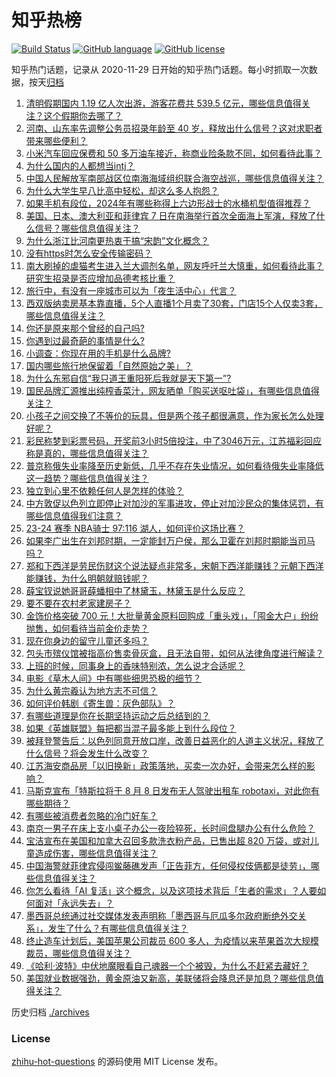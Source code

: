 # 知乎热榜
[![Build Status](https://github.com/ToWeLong/zhihu-hot-questions/workflows/CI/badge.svg)](https://github.com/ToWeLong/zhihu-hot-questions/actions)
[![GitHub language](https://img.shields.io/badge/language-golang-orange.svg)](https://golang.org/)
[![GitHub license](https://img.shields.io/github/license/ToWeLong/zhihu-hot-questions)](https://github.com/ToWeLong/zhihu-hot-questions/blob/main/LICENSE)

知乎热门话题，记录从 2020-11-29 日开始的知乎热门话题。每小时抓取一次数据，按天[归档](./archives)

<!-- BEGIN -->

1. [清明假期国内 1.19 亿人次出游，游客花费共 539.5 亿元，哪些信息值得关注？这个假期你去哪了？](https://www.zhihu.com/question/651966720)
1. [河南、山东率先调整公务员招录年龄至 40 岁，释放出什么信号？这对求职者带来哪些便利？](https://www.zhihu.com/question/652011488)
1. [小米汽车回应保费和 50 多万油车接近，称商业险条款不同，如何看待此事？](https://www.zhihu.com/question/652001831)
1. [为什么国内的人都想当intj？](https://www.zhihu.com/question/640233019)
1. [中国人民解放军南部战区位南海海域组织联合海空战巡，哪些信息值得关注？](https://www.zhihu.com/question/652006050)
1. [为什么大学生早八比高中轻松，却这么多人抱怨？](https://www.zhihu.com/question/651278366)
1. [如果手机有段位，2024年有哪些称得上六边形战士的水桶机型值得推荐？](https://www.zhihu.com/question/651984598)
1. [美国、日本、澳大利亚和菲律宾 7 日在南海举行首次全面海上军演，释放了什么信号？哪些信息值得关注？](https://www.zhihu.com/question/652011844)
1. [为什么浙江比河南更热衷于搞“宋韵”文化概念？](https://www.zhihu.com/question/651843910)
1. [没有https时怎么安全传输密码？](https://www.zhihu.com/question/651603373)
1. [南大刷掉的虐猫考生进入兰大调剂名单，网友呼吁兰大慎重，如何看待此事？研究生招录是否应增加品德考核比重？](https://www.zhihu.com/question/651939361)
1. [旅行中，有没有一座城市可以为「夜生活中心」代言？](https://www.zhihu.com/question/650200390)
1. [西双版纳卖房基本靠直播，5个人直播1个月卖了30套，门店15个人仅卖3套，哪些信息值得关注？](https://www.zhihu.com/question/651976758)
1. [你还是原来那个曾经的自己吗?](https://www.zhihu.com/question/649724342)
1. [你遇到过最奇葩的事情是什么?](https://www.zhihu.com/question/425190890)
1. [小调查：你现在用的手机是什么品牌 ​?](https://www.zhihu.com/question/646616849)
1. [国内哪些旅行地保留着「自然原始之美」？](https://www.zhihu.com/question/650032428)
1. [为什么东邪自信“我只道王重阳死后我就是天下第一”?](https://www.zhihu.com/question/651411034)
1. [国民品牌汇源推出纯榨香菜汁，网友晒单「购买送呕吐袋」，有哪些信息值得关注？](https://www.zhihu.com/question/651904127)
1. [小孩子之间交换了不等价的玩具，但是两个孩子都很满意，作为家长怎么处理好呢？](https://www.zhihu.com/question/321277654)
1. [彩民称梦到彩票号码，开奖前3小时5倍投注，中了3046万元，江苏福彩回应称是真的，哪些信息值得关注？](https://www.zhihu.com/question/651976752)
1. [普京称俄失业率降至历史新低，几乎不存在失业情况，如何看待俄失业率降低这一趋势？哪些信息值得关注？](https://www.zhihu.com/question/651937191)
1. [独立到心里不依赖任何人是怎样的体验？](https://www.zhihu.com/question/482793996)
1. [中方敦促以色列立即停止对加沙的军事进攻，停止对加沙民众的集体惩罚，有哪些信息值得我们注意？](https://www.zhihu.com/question/651883530)
1. [23-24 赛季 NBA骑士 97:116 湖人，如何评价这场比赛？](https://www.zhihu.com/question/651986013)
1. [如果李广出生在刘邦时期，一定能封万户侯，那么卫霍在刘邦时期能当司马吗？](https://www.zhihu.com/question/651564622)
1. [郑和下西洋是劳民伤财这个说法疑点非常多，宋朝下西洋能赚钱？元朝下西洋能赚钱，为什么明朝就赔钱呢？](https://www.zhihu.com/question/649782695)
1. [薛宝钗说她哥哥薛蟠相中了林黛玉，林黛玉是什么反应？](https://www.zhihu.com/question/649914041)
1. [要不要在农村老家建房子？](https://www.zhihu.com/question/461139420)
1. [金饰价格突破 700 元！大批量黄金原料回购成「重头戏」，「囤金大户」纷纷抛售，如何看待当前金价走势？](https://www.zhihu.com/question/651962373)
1. [现在你身边的留守儿童还多吗？](https://www.zhihu.com/question/651803417)
1. [包头市殡仪馆被指高价售卖骨灰盒，且无法自带，如何从法律角度进行解读？](https://www.zhihu.com/question/651879468)
1. [上班的时候，同事身上的香味特别浓，怎么说才合适呢？](https://www.zhihu.com/question/651941192)
1. [电影《草木人间》中有哪些细思恐极的细节？](https://www.zhihu.com/question/651356303)
1. [为什么黄宗羲认为地方志不可信？](https://www.zhihu.com/question/597654282)
1. [如何评价韩剧《寄生兽：灰色部队》？](https://www.zhihu.com/question/651525088)
1. [有哪些道理是你在长期坚持运动之后总结到的？](https://www.zhihu.com/question/651340131)
1. [如果《英雄联盟》每把都当混子最多能上到什么段位？](https://www.zhihu.com/question/405571841)
1. [被拜登警告后：以色列同意开放口岸，改善日益恶化的人道主义状况，释放了什么信号？将会发生什么改变？](https://www.zhihu.com/question/651768504)
1. [江苏海安商品房「以旧换新」政策落地，买卖一次办好，会带来怎么样的影响？](https://www.zhihu.com/question/652004738)
1. [马斯克宣布「特斯拉将于 8 月 8 日发布无人驾驶出租车 robotaxi，对此你有哪些期待？](https://www.zhihu.com/question/652009615)
1. [有哪些被消费者忽略的冷门好车？](https://www.zhihu.com/question/651512469)
1. [南京一男子在床上支小桌子办公一夜险猝死，长时间盘腿办公有什么危险？](https://www.zhihu.com/question/651479487)
1. [宝洁宣布在美国和加拿大召回多款洗衣粉产品，已售出超 820 万袋，或对儿童造成伤害，哪些信息值得关注？](https://www.zhihu.com/question/651976745)
1. [中国海警就菲律宾侵闯鲎藤礁发声「正告菲方，任何侵权伎俩都是徒劳」，哪些信息值得关注？](https://www.zhihu.com/question/651941145)
1. [你怎么看待「AI 复活」这个概念，以及这项技术背后「生者的需求」？人要如何面对「永远失去」？](https://www.zhihu.com/question/651718403)
1. [墨西哥总统通过社交媒体发表声明称「墨西哥与厄瓜多尔政府断绝外交关系」，发生了什么？有哪些信息值得关注？](https://www.zhihu.com/question/651910177)
1. [终止造车计划后，美国苹果公司裁员 600 多人，为疫情以来苹果首次大规模裁员，哪些信息值得关注？](https://www.zhihu.com/question/651918106)
1. [《哈利·波特》中伏地魔眼看自己魂器一个个被毁，为什么不赶紧去藏好？](https://www.zhihu.com/question/29722417)
1. [美国就业数据强劲，黄金原油又新高，美联储将会降息还是加息？哪些信息值得关注？](https://www.zhihu.com/question/651967660)

<!-- END -->

历史归档 [./archives](./archives)


### License
[zhihu-hot-questions](https://github.com/towelong/zhihu-hot-questions) 的源码使用 MIT License 发布。